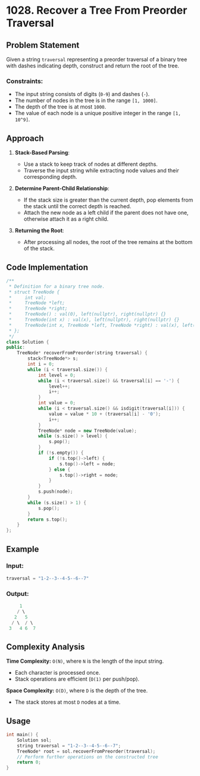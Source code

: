 # 1028. Recover a Tree From Preorder Traversal

## Problem Statement
Given a string `traversal` representing a preorder traversal of a binary tree with dashes indicating depth, construct and return the root of the tree.

### Constraints:
- The input string consists of digits (`0-9`) and dashes (`-`).
- The number of nodes in the tree is in the range `[1, 1000]`.
- The depth of the tree is at most `1000`.
- The value of each node is a unique positive integer in the range `[1, 10^9]`.

## Approach

1. **Stack-Based Parsing**:
   - Use a stack to keep track of nodes at different depths.
   - Traverse the input string while extracting node values and their corresponding depth.
   
2. **Determine Parent-Child Relationship**:
   - If the stack size is greater than the current depth, pop elements from the stack until the correct depth is reached.
   - Attach the new node as a left child if the parent does not have one, otherwise attach it as a right child.

3. **Returning the Root**:
   - After processing all nodes, the root of the tree remains at the bottom of the stack.

## Code Implementation

```cpp
/**
 * Definition for a binary tree node.
 * struct TreeNode {
 *     int val;
 *     TreeNode *left;
 *     TreeNode *right;
 *     TreeNode() : val(0), left(nullptr), right(nullptr) {}
 *     TreeNode(int x) : val(x), left(nullptr), right(nullptr) {}
 *     TreeNode(int x, TreeNode *left, TreeNode *right) : val(x), left(left), right(right) {}
 * };
 */
class Solution {
public:
    TreeNode* recoverFromPreorder(string traversal) {
        stack<TreeNode*> s;
        int i = 0;
        while (i < traversal.size()) {
            int level = 0;
            while (i < traversal.size() && traversal[i] == '-') {
                level++;
                i++;
            }
            int value = 0;
            while (i < traversal.size() && isdigit(traversal[i])) {
                value = value * 10 + (traversal[i] - '0');
                i++;
            }
            TreeNode* node = new TreeNode(value);
            while (s.size() > level) {
                s.pop();
            }
            if (!s.empty()) {
                if (!s.top()->left) {
                    s.top()->left = node;
                } else {
                    s.top()->right = node;
                }
            }
            s.push(node);
        }
        while (s.size() > 1) {
            s.pop();
        }
        return s.top();
    }
};
```

## Example

### Input:
```cpp
traversal = "1-2--3--4-5--6--7"
```

### Output:
```cpp
     1
    / \
   2   5
  / \  / \
 3   4 6  7
```

## Complexity Analysis

**Time Complexity:** `O(N)`, where `N` is the length of the input string.
- Each character is processed once.
- Stack operations are efficient (`O(1)` per push/pop).

**Space Complexity:** `O(D)`, where `D` is the depth of the tree.
- The stack stores at most `D` nodes at a time.

## Usage

```cpp
int main() {
    Solution sol;
    string traversal = "1-2--3--4-5--6--7";
    TreeNode* root = sol.recoverFromPreorder(traversal);
    // Perform further operations on the constructed tree
    return 0;
}
```

